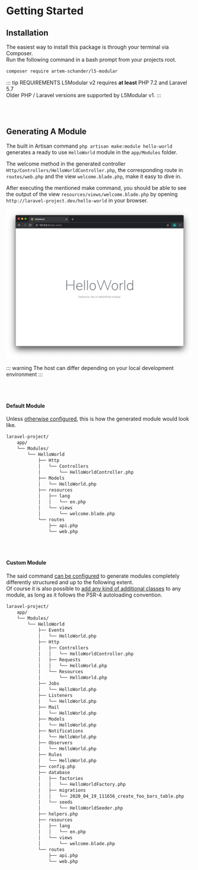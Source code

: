 # Getting Started

## Installation

The easiest way to install this package is through your terminal via Composer.  
Run the following command in a bash prompt from your projects root.
```bash
composer require artem-schander/l5-modular
```

::: tip REQUIREMENTS
L5Modular v2 requires **at least** PHP 7.2 and Laravel 5.7  
Older PHP / Laravel versions are supported by L5Modular v1.
:::

<br>
<br>

## Generating A Module

The built in Artisan command `php artisan make:module hello-world` generates a ready to use `HelloWorld` module in the `app/Modules` folder.  

The welcome method in the generated controller `Http/Controllers/HelloWorldController.php`, the corresponding route in `routes/web.php` and the view `welcome.blade.php`, make it easy to dive in.  

After executing the mentioned make command, you should be able to see the output of the view `resources/views/welcome.blade.php` by opening `http://laravel-project.dev/hello-world` in your browser.  

![welcome screen acreenshot](/assets/l5modular-screenshot.png)

::: warning
The host can differ depending on your local development environment
:::



<br>
<br>

#### Default Module

Unless [otherwise configured](/configuration/), this is how the generated module would look like.

```
laravel-project/
    app/
    └── Modules/
        └── HelloWorld
            ├── Http
            │   └── Controllers
            │       └── HelloWorldController.php
            ├── Models
            │   └── HelloWorld.php
            ├── resources
            │   ├── lang
            │   │   └── en.php
            │   └── views
            │       └── welcome.blade.php
            └── routes
                ├── api.php
                └── web.php
```

<br>
<br>

#### Custom Module

The said command [can be configured](/configuration/) to generate modules completely differently structured and up to the following extent.  
Of course it is also possible to [add any kind of additional classes](/usage/loading-additional-classes/) to any module, as long as it follows the PSR-4 autoloading convention.

```
laravel-project/
    app/
    └── Modules/
        └── HelloWorld
            ├── Events
            │   └── HelloWorld.php
            ├── Http
            │   ├── Controllers
            │   │   └── HelloWorldController.php
            │   ├── Requests
            │   │   └── HelloWorld.php
            │   └── Resources
            │       └── HelloWorld.php
            ├── Jobs
            │   └── HelloWorld.php
            ├── Listeners
            │   └── HelloWorld.php
            ├── Mail
            │   └── HelloWorld.php
            ├── Models
            │   └── HelloWorld.php
            ├── Notifications
            │   └── HelloWorld.php
            ├── Observers
            │   └── HelloWorld.php
            ├── Rules
            │   └── HelloWorld.php
            ├── config.php
            ├── database
            │   ├── factories
            │   │   └── HelloWorldFactory.php
            │   ├── migrations
            │   │   └── 2020_04_19_111656_create_foo_bars_table.php
            │   └── seeds
            │       └── HelloWorldSeeder.php
            ├── helpers.php
            ├── resources
            │   ├── lang
            │   │   └── en.php
            │   └── views
            │       └── welcome.blade.php
            └── routes
                ├── api.php
                └── web.php
```
